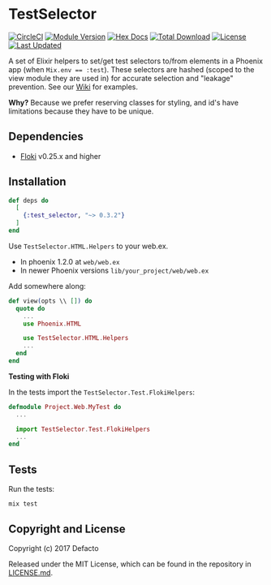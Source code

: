 # TestSelector

[![CircleCI](https://circleci.com/gh/DefactoSoftware/test_selector/tree/master.svg?style=shield)](https://circleci.com/gh/DefactoSoftware/test_selector)
[![Module Version](https://img.shields.io/hexpm/v/test_selector.svg)](https://hex.pm/packages/test_selector)
[![Hex Docs](https://img.shields.io/badge/hex-docs-lightgreen.svg)](https://hexdocs.pm/test_selector/)
[![Total Download](https://img.shields.io/hexpm/dt/test_selector.svg)](https://hex.pm/packages/test_selector)
[![License](https://img.shields.io/hexpm/l/test_selector.svg)](https://github.com/DefactoSoftware/test_selector/blob/master/LICENSE.md)
[![Last Updated](https://img.shields.io/github/last-commit/DefactoSoftware/test_selector.svg)](https://github.com/DefactoSoftware/test_selector/commits/master)

A set of Elixir helpers to set/get test selectors to/from elements in a Phoenix app (when `Mix.env == :test`). These selectors are hashed (scoped to the view module they are used in) for accurate selection and "leakage" prevention. See our [Wiki](https://github.com/DefactoSoftware/test_selector/wiki) for examples.

**Why?** Because we prefer reserving classes for styling, and id's have limitations because they have to be unique.

## Dependencies

- [Floki](https://github.com/philss/floki) v0.25.x and higher

## Installation

```elixir
def deps do
  [
    {:test_selector, "~> 0.3.2"}
  ]
end
```

Use `TestSelector.HTML.Helpers` to your web.ex.

- In phoenix 1.2.0 at `web/web.ex`
- In newer Phoenix versions `lib/your_project/web/web.ex`

Add somewhere along:

```elixir
def view(opts \\ []) do
  quote do
    ...
    use Phoenix.HTML

    use TestSelector.HTML.Helpers
    ...
  end
end
```

**Testing with Floki**

In the tests import the `TestSelector.Test.FlokiHelpers`:

```elixir
defmodule Project.Web.MyTest do
  ...

  import TestSelector.Test.FlokiHelpers
  ...
end
```


## Tests

Run the tests:
```
mix test
```

## Copyright and License

Copyright (c) 2017 Defacto

Released under the MIT License, which can be found in the repository in
[LICENSE.md](./LICENSE.md).
